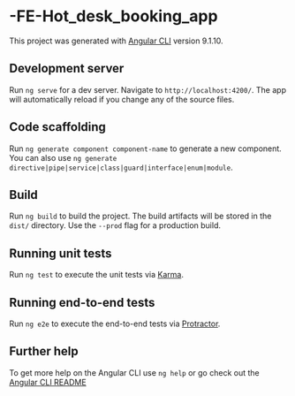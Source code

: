 # -FE-Hot_desk_booking_app

This project was generated with [Angular CLI](https://github.com/angular/angular-cli) version 9.1.10.	

## Development server	

Run `ng serve` for a dev server. Navigate to `http://localhost:4200/`. The app will automatically reload if you change any of the source files.	

## Code scaffolding	

Run `ng generate component component-name` to generate a new component. You can also use `ng generate directive|pipe|service|class|guard|interface|enum|module`.	

## Build	

Run `ng build` to build the project. The build artifacts will be stored in the `dist/` directory. Use the `--prod` flag for a production build.	

## Running unit tests	

Run `ng test` to execute the unit tests via [Karma](https://karma-runner.github.io).	

## Running end-to-end tests	

Run `ng e2e` to execute the end-to-end tests via [Protractor](http://www.protractortest.org/).	

## Further help	

To get more help on the Angular CLI use `ng help` or go check out the [Angular CLI README](https://github.com/angular/angular-cli/blob/master/README.md)
